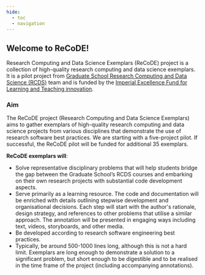 ```yaml
---
hide:
  - toc
  - navigation
---
```


## Welcome to ReCoDE! 

Research Computing and Data Science Exemplars (ReCoDE) project is a collection of high-quality research computing and data science exemplars. It is a pilot project from [Graduate School Research Computing and Data Science (RCDS)](https://www.imperial.ac.uk/study/pg/graduate-school/students/doctoral/professional-development/research-computing-data-science/) team and is funded by the [Imperial Excellence Fund for Learning and Teaching innovation](https://www.imperial.ac.uk/about/leadership-and-strategy/provost/vice-provost-education/the-excellence-fund-for-learning-and-teaching-innovation/). 

### Aim
The ReCoDE project (Research Computing and Data Science Exemplars) aims to gather exemplars of high-quality research computing and data science projects from various disciplines that demonstrate the use of research software best practices. We are starting with a five-project pilot. If successful, the ReCoDE pilot will be funded for additional 35 exemplars.

__ReCoDE exemplars will__:

* Solve representative disciplinary problems that will help students bridge the gap between the Graduate School’s RCDS courses and embarking on their own research projects with substantial code development aspects.
* Serve primarily as a learning resource. The code and documentation will be enriched with details outlining stepwise development and organisational decisions. Each step will start with the author's rationale, design strategy, and references to other problems that utilise a similar approach. The annotation will be presented in engaging ways including text, videos, storyboards, and other media.
* Be developed according to research software engineering best practices.
* Typically, be around 500-1000 lines long, although this is not a hard limit. Exemplars are long enough to demonstrate a solution to a significant problem, but short enough to be digestible and to be realised in the time frame of the project (including accompanying annotations). 
